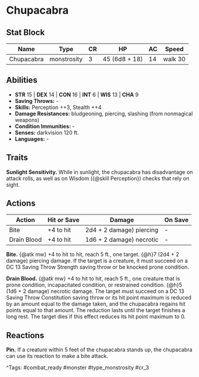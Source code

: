 # Chupacabra

## Stat Block

| Name | Type | CR | HP | AC | Speed |
|------|------|----|----|----|-------|
| Chupacabra | monstrosity | 3 | 45 (6d8 + 18) | 14 | walk 30 |

## Abilities

- **STR** 15 | **DEX** 14 | **CON** 16 | **INT** 6 | **WIS** 13 | **CHA** 9
- **Saving Throws:** -  
- **Skills:** Perception ++3, Stealth ++4  
- **Damage Resistances:** bludgeoning, piercing, slashing (from nonmagical weapons)  
- **Condition Immunities:** -  
- **Senses:** darkvision 120 ft.  
- **Languages:** -

## Traits

**Sunlight Sensitivity.** While in sunlight, the chupacabra has disadvantage on attack rolls, as well as on Wisdom ({@skill Perception}) checks that rely on sight.


## Actions

| Action | Hit or Save | Damage | On Save |
|--------|--------------|--------|----------|
| Bite | +4 to hit | 2d4 + 2 damage) piercing | - |
| Drain Blood | +4 to hit | 1d6 + 2 damage) necrotic | - |

**Bite.** {@atk mw} +4 to hit to hit, reach 5 ft., one target. {@h}7 (2d4 + 2 damage) piercing damage. If the target is a creature, it must succeed on a DC 13 Saving Throw Strength saving throw or be knocked prone condition.

**Drain Blood.** {@atk mw} +4 to hit to hit, reach 5 ft., one creature that is prone condition, incapacitated condition, or restrained condition. {@h}5 (1d6 + 2 damage) necrotic damage. The target must succeed on a DC 13 Saving Throw Constitution saving throw or its hit point maximum is reduced by an amount equal to the damage taken, and the chupacabra regains hit points equal to that amount. The reduction lasts until the target finishes a long rest. The target dies if this effect reduces its hit point maximum to 0.

## Reactions

**Pin.** If a creature within 5 feet of the chupacabra stands up, the chupacabra can use its reaction to make a bite attack.



^Tags: #combat_ready #monster #type_monstrosity #cr_3